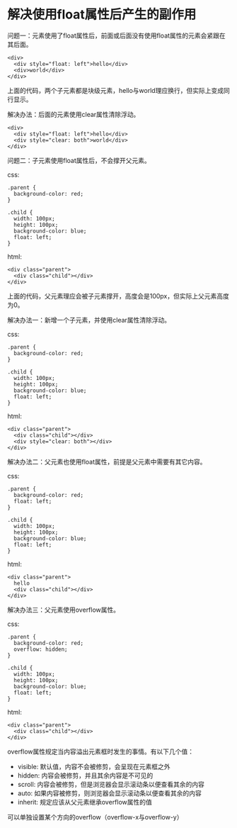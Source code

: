 # 解决使用float属性后产生的副作用

问题一：元素使用了float属性后，前面或后面没有使用float属性的元素会紧跟在其后面。

    <div>
      <div style="float: left">hello</div>
      <div>world</div>
    </div>

上面的代码，两个子元素都是块级元素，hello与world理应换行，但实际上变成同行显示。

解决办法：后面的元素使用clear属性清除浮动。

    <div>
      <div style="float: left">hello</div>
      <div style="clear: both">world</div>
    </div>

问题二：子元素使用float属性后，不会撑开父元素。

css:

    .parent {
      background-color: red;
    }

    .child {
      width: 100px;
      height: 100px;
      background-color: blue;
      float: left;
    }

html:

    <div class="parent">
      <div class="child"></div>
    </div>

上面的代码，父元素理应会被子元素撑开，高度会是100px，但实际上父元素高度为0。

解决办法一：新增一个子元素，并使用clear属性清除浮动。

css:

    .parent {
      background-color: red;
    }

    .child {
      width: 100px;
      height: 100px;
      background-color: blue;
      float: left;
    }

html:

    <div class="parent">
      <div class="child"></div>
      <div style="clear: both"></div>
    </div>

解决办法二：父元素也使用float属性，前提是父元素中需要有其它内容。

css:

    .parent {
      background-color: red;
      float: left;
    }

    .child {
      width: 100px;
      height: 100px;
      background-color: blue;
      float: left;
    }

html:

    <div class="parent">
      hello
      <div class="child"></div>
    </div>

解决办法三：父元素使用overflow属性。

css:

    .parent {
      background-color: red;
      overflow: hidden;
    }

    .child {
      width: 100px;
      height: 100px;
      background-color: blue;
      float: left;
    }

html:

    <div class="parent">
      <div class="child"></div>
    </div>

overflow属性规定当内容溢出元素框时发生的事情。有以下几个值：

* visible: 默认值，内容不会被修剪，会呈现在元素框之外
* hidden: 内容会被修剪，并且其余内容是不可见的
* scroll: 内容会被修剪，但是浏览器会显示滚动条以便查看其余的内容
* auto: 如果内容被修剪，则浏览器会显示滚动条以便查看其余的内容
* inherit: 规定应该从父元素继承overflow属性的值

可以单独设置某个方向的overflow（overflow-x与overflow-y）